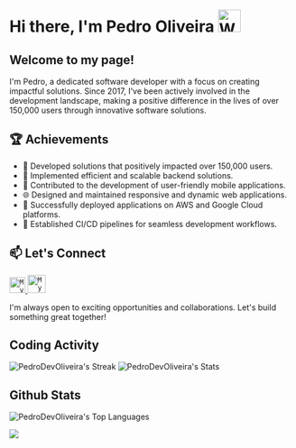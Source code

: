# Hi there, I'm Pedro Oliveira <img width="40" src="https://emojis.slackmojis.com/emojis/images/1565879801/6181/waving_hand_animated.gif?1565879801" alt="Waving Hand" /></h1>

## Welcome to my page!
I'm Pedro, a dedicated software developer with a focus on creating impactful solutions. Since 2017, I've been actively involved in the development landscape, making a positive difference in the lives of over 150,000 users through innovative software solutions.

## 🏆 Achievements
- 🚀 Developed solutions that positively impacted over 150,000 users.
- 🤖 Implemented efficient and scalable backend solutions.
- 📱 Contributed to the development of user-friendly mobile applications.
- 🌐 Designed and maintained responsive and dynamic web applications.
- 🚀 Successfully deployed applications on AWS and Google Cloud platforms.
- 🔄 Established CI/CD pipelines for seamless development workflows.

## 📫 Let's Connect

<a href="https://www.linkedin.com/in/pedro-oliveira-dev/">
  <code><img alt="My linkedin" width="28" src="https://img.icons8.com/fluency/344/linkedin.png" /></code>
</a>

<a href="mailto:pedro.dev.oliveira@gmail.com">
  <code><img alt="My e-mail" width="32" src="https://img.icons8.com/fluency/344/email-open.png" /></code>
</a>

<br/>

I'm always open to exciting opportunities and collaborations. Let's build something great together!

## Coding Activity

![PedroDevOliveira's Streak](https://github-readme-streak-stats.herokuapp.com/?user=PedroDevOliveira&theme=radical&hide_border=true&include_all_commits=true&count_private=true)
![PedroDevOliveira's Stats](https://github-readme-stats.vercel.app/api?username=PedroDevOliveira&theme=radical&show_icons=true&hide_border=true&count_private=true&include_all_commits=true)

## Github Stats

![PedroDevOliveira's Top Languages](https://github-readme-stats.vercel.app/api/top-langs/?username=PedroDevOliveira&theme=radical&show_icons=true&hide_border=true&layout=compact&include_all_commits=true&count_private=true)

![](https://komarev.com/ghpvc/?username=PedroDevOliveira&color=bd93f9)
